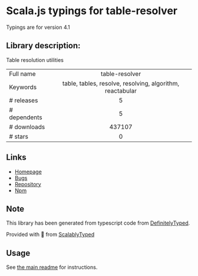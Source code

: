 
# Scala.js typings for table-resolver

Typings are for version 4.1

## Library description:
Table resolution utilities

|                    |                 |
| ------------------ | :-------------: |
| Full name          | table-resolver |
| Keywords           | table, tables, resolve, resolving, algorithm, reactabular |
| # releases         | 5 |
| # dependents       | 5 |
| # downloads        | 437107 |
| # stars            | 0 |

## Links
- [Homepage](https://github.com/reactabular/table-resolver#readme)
- [Bugs](https://github.com/reactabular/table-resolver/issues)
- [Repository](https://github.com/reactabular/table-resolver)
- [Npm](https://www.npmjs.com/package/table-resolver)
    


## Note
This library has been generated from typescript code from [DefinitelyTyped](https://definitelytyped.org).

Provided with :purple_heart: from [ScalablyTyped](https://github.com/oyvindberg/ScalablyTyped)

## Usage
See [the main readme](../../readme.md) for instructions.


